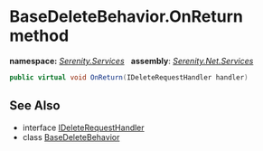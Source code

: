 # BaseDeleteBehavior.OnReturn method
**namespace:** *[Serenity.Services](../../README.md#serenity.services-namespace)*   **assembly**: *[Serenity.Net.Services](../../README.md)*

```csharp
public virtual void OnReturn(IDeleteRequestHandler handler)
```

## See Also

* interface [IDeleteRequestHandler](../IDeleteRequestHandler.md)
* class [BaseDeleteBehavior](../BaseDeleteBehavior.md)